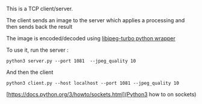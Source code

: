 This is a TCP client/server.

The client sends an image to the server which applies a processing and then sends back the result

The image is encoded/decoded using [libjpeg-turbo python wrapper](https://github.com/lilohuang/PyTurboJPEG.git)

To use it, run the server :

    python3 server.py --port 1081  --jpeg_quality 10

And then the client

    python3 client.py --host localhost --port 1081 --jpeg_quality 10


[https://docs.python.org/3/howto/sockets.html](Python3 how to on sockets)

